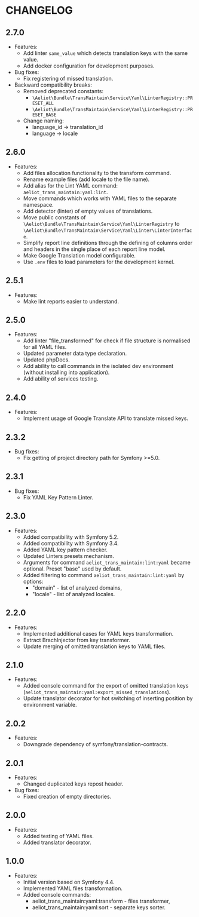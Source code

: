 CHANGELOG
=========

2.7.0
-----
* Features:
  * Add linter `same_value` which detects translation keys with the same value.
  * Add docker configuration for development purposes.
* Bug fixes:
  * Fix registering of missed translation.
* Backward compatibility breaks:
  * Removed deprecated constants:
    * `\Aeliot\Bundle\TransMaintain\Service\Yaml\LinterRegistry::PRESET_ALL`
    * `\Aeliot\Bundle\TransMaintain\Service\Yaml\LinterRegistry::PRESET_BASE`
  * Change naming:
    * language_id -> translation_id
    * language -> locale

2.6.0
-----
* Features:
  * Add files allocation functionality to the transform command.
  * Rename example files (add locale to the file name).
  * Add alias for the Lint YAML command: `aeliot_trans_maintain:yaml:lint`.
  * Move commands which works with YAML files to the separate namespace.
  * Add detector (linter) of empty values of translations.
  * Move public constants of `\Aeliot\Bundle\TransMaintain\Service\Yaml\LinterRegistry` to `\Aeliot\Bundle\TransMaintain\Service\Yaml\Linter\LinterInterface`.
  * Simplify report line definitions through the defining of columns order and headers in the single place of each report line model.
  * Make Google Translation model configurable.
  * Use `.env` files to load parameters for the development kernel.

2.5.1
-----
* Features:
  * Make lint reports easier to understand.

2.5.0
-----
* Features:
  * Add linter "file_transformed" for check if file structure is normalised for all YAML files.
  * Updated parameter data type declaration.
  * Updated phpDocs.
  * Add ability to call commands in the isolated dev environment (without installing into application).
  * Add ability of services testing.

2.4.0
-----
* Features:
  * Implement usage of Google Translate API to translate missed keys.

2.3.2
-----
* Bug fixes:
  * Fix getting of project directory path for Symfony >=5.0.

2.3.1
-----
* Bug fixes:
  * Fix YAML Key Pattern Linter.

2.3.0
-----
* Features:
  * Added compatibility with Symfony 5.2.
  * Added compatibility with Symfony 3.4.
  * Added YAML key pattern checker.
  * Updated Linters presets mechanism.
  * Arguments for command `aeliot_trans_maintain:lint:yaml` became optional. Preset "base" used by default.
  * Added filtering to command `aeliot_trans_maintain:lint:yaml` by options:
    * "domain" - list of analyzed domains,
    * "locale" - list of analyzed locales.

2.2.0
-----
* Features:
  * Implemented additional cases for YAML keys transformation.
  * Extract BrachInjector from key transformer.
  * Update merging of omitted translation keys to YAML files.

2.1.0
-----
* Features:
  * Added console command for the export of omitted translation keys (`aeliot_trans_maintain:yaml:export_missed_translations`).
  * Update translator decorator for hot switching of inserting position by environment variable.

2.0.2
-----
* Features:
  * Downgrade dependency of symfony/translation-contracts.

2.0.1
-----
* Features:
  * Changed duplicated keys repost header.
* Bug fixes:
  * Fixed creation of empty directories.

2.0.0
-----
* Features:
  * Added testing of YAML files.
  * Added translator decorator.

1.0.0
-----
* Features:
  * Initial version based on Symfony 4.4.
  * Implemented YAML files transformation.
  * Added console commands:
      * aeliot_trans_maintain:yaml:transform - files transformer,
      * aeliot_trans_maintain:yaml:sort - separate keys sorter.

